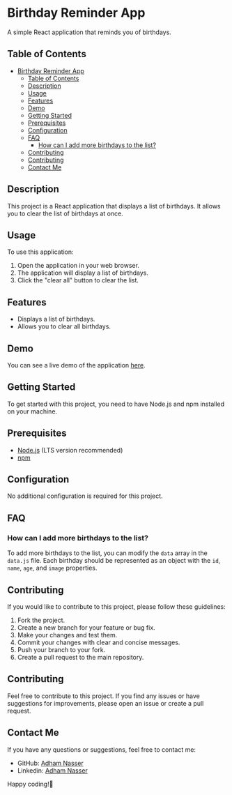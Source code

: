# Birthday Reminder App

A simple React application that reminds you of birthdays.

## Table of Contents

- [Birthday Reminder App](#birthday-reminder-app)
  - [Table of Contents](#table-of-contents)
  - [Description](#description)
  - [Usage](#usage)
  - [Features](#features)
  - [Demo](#demo)
  - [Getting Started](#getting-started)
  - [Prerequisites](#prerequisites)
  - [Configuration](#configuration)
  - [FAQ](#faq)
    - [How can I add more birthdays to the list?](#how-can-i-add-more-birthdays-to-the-list)
  - [Contributing](#contributing)
  - [Contributing](#contributing-1)
  - [Contact Me](#contact-me)

## Description

This project is a React application that displays a list of birthdays. It allows you to clear the list of birthdays at once.

## Usage

To use this application:

1. Open the application in your web browser.
2. The application will display a list of birthdays.
3. Click the "clear all" button to clear the list.

## Features

- Displays a list of birthdays.
- Allows you to clear all birthdays.

## Demo

You can see a live demo of the application [here](https://birthday-reminder-bay-eight.vercel.app/).

## Getting Started

To get started with this project, you need to have Node.js and npm installed on your machine.

## Prerequisites

- [Node.js](https://nodejs.org/) (LTS version recommended)
- [npm](https://www.npmjs.com/)

## Configuration

No additional configuration is required for this project.

## FAQ

### How can I add more birthdays to the list?

To add more birthdays to the list, you can modify the `data` array in the `data.js` file. Each birthday should be represented as an object with the `id`, `name`, `age`, and `image` properties.

## Contributing

If you would like to contribute to this project, please follow these guidelines:

1. Fork the project.
2. Create a new branch for your feature or bug fix.
3. Make your changes and test them.
4. Commit your changes with clear and concise messages.
5. Push your branch to your fork.
6. Create a pull request to the main repository.

## Contributing

Feel free to contribute to this project. If you find any issues or have suggestions for improvements, please open an issue or create a pull request.

## Contact Me

If you have any questions or suggestions, feel free to contact me:

- GitHub: [Adham Nasser](https://github.com/Adhamxiii)
- Linkedin: [Adham Nasser](https://www.linkedin.com/in/adhamnasser/)

Happy coding!🚀